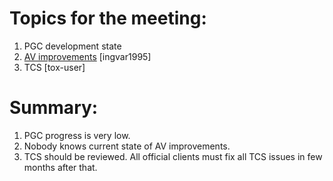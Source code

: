 # Topics for the meeting:
1. PGC development state
2. [AV improvements](https://github.com/TokTok/c-toxcore/pull/999) [ingvar1995]
3. TCS [tox-user]

# Summary:
1. PGC progress is very low.
2. Nobody knows current state of AV improvements.
3. TCS should be reviewed. All official clients must fix all TCS issues in few months after that.


